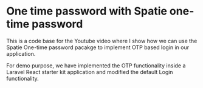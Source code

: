 # One time password with Spatie one-time password

This is a code base for the Youtube video where I show how we can use the Spatie One-time password pacakge to implement OTP based login in our application.

For demo purpose, we have implemented the OTP functionality inside a Laravel React starter kit application and modified the default Login functionality.
